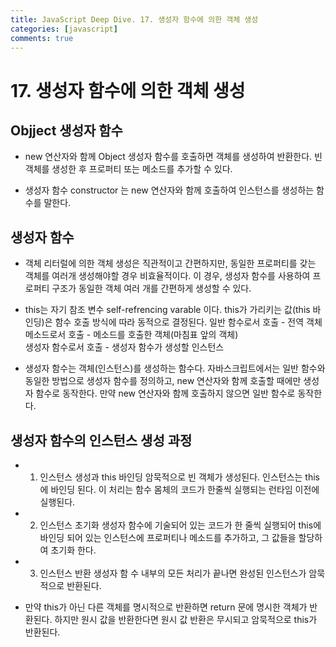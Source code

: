 ```yaml
---
title: JavaScript Deep Dive. 17. 생성자 함수에 의한 객체 생성
categories: [javascript]
comments: true
---
```


# 17. 생성자 함수에 의한 객체 생성

## Objject 생성자 함수
  
- new 연산자와 함께 Object 생성자 함수를 호출하면 객체를 생성하여 반환한다. 빈 객체를 생성한 후 프로퍼티 또는 메소드를 추가할 수 있다.
  
- 생성자 함수 constructor 는 new 연산자와 함께 호출하여 인스턴스를 생성하는 함수를 말한다.
  
 ## 생성자 함수

- 객체 리터럴에 의한 객체 생성은 직관적이고 간편하지만, 동일한 프로퍼티를 갖는 객체를 여러개 생성해야할 경우 비효율적이다.
  이 경우, 생성자 함수를 사용하여 프로퍼티 구조가 동일한 객체 여러 개를 간편하게 생성할 수 있다.
  
- this는 자기 참조 변수 self-refrencing varable 이다. this가 가리키는 값(this 바인딩)은 함수 호출 방식에 따라 동적으로 결정된다.
  일반 함수로서 호출 - 전역 객체  
  메소드로서 호출 - 메소드를 호출한 객체(마침표 앞의 객체)  
  생성자 함수로서 호출 - 생성자 함수가 생성할 인스턴스  
  
- 생성자 함수는 객체(인스턴스)를 생성하는 함수다. 자바스크립트에서는 일반 함수와 동일한 방법으로 생성자 함수를 정의하고, new 연산자와 함께 호출할 때에만 생성자 함수로 동작한다. 만약 new 연산자와 함께 호출하지 않으면 일반 함수로 동작한다.

## 생성자 함수의 인스턴스 생성 과정

- 1. 인스턴스 생성과 this 바인딩
  암묵적으로 빈 객체가 생성된다. 인스턴스는 this에 바인딩 된다. 이 처리는 함수 몸체의 코드가 한줄씩 실행되는 런타임 이전에 실행된다.
  
- 2. 인스턴스 초기화
  생성자 함수에 기술되어 있는 코드가 한 줄씩 실행되어 this에 바인딩 되어 있는 인스턴스에 프로퍼티나 메소드를 추가하고, 그 값들을 할당하여 초기화 한다.
  
- 3. 인스턴스 반환
  생성자 함 수 내부의 모든 처리가 끝나면 완성된 인스턴스가 암묵적으로 반환된다.
  
- 만약 this가 아닌 다른 객체를 명시적으로 반환하면 return 문에 명시한 객체가 반환된다. 하지만 원시 값을 반환한다면 원시 값 반환은 무시되고 암묵적으로 this가 반환된다.
  